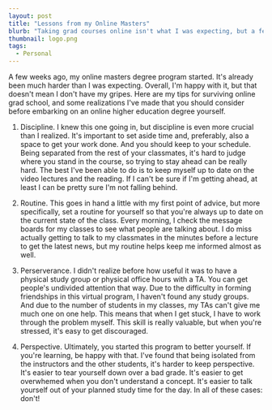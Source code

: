 ```yaml
---
layout: post
title: "Lessons from my Online Masters"
blurb: "Taking grad courses online isn't what I was expecting, but a few weeks in, I think I already have some advice for anyone considering it."
thumbnail: logo.png
tags: 
  - Personal
---
```


A few weeks ago, my online masters degree program started. It's already been much harder than I was expecting. Overall, I'm happy with it, but that doesn't mean I don't have my gripes. Here are my tips for surviving online grad school, and some realizations I've made that you should consider before embarking on an online higher education degree yourself.

1. Discipline. I knew this one going in, but discipline is even more crucial than I realized. It's important to set aside time and, preferably, also a space to get your work done. And you should keep to your schedule. Being separated from the rest of your classmates, it's hard to judge where you stand in the course, so trying to stay ahead can be really hard. The best I've been able to do is to keep myself up to date on the video lectures and the reading. If I can't be sure if I'm getting ahead, at least I can be pretty sure I'm not falling behind.

2. Routine. This goes in hand a little with my first point of advice, but more specifically, set a routine for yourself so that you're always up to date on the current state of the class. Every morning, I check the message boards for my classes to see what people are talking about. I do miss actually getting to talk to my classmates in the minutes before a lecture to get the latest news, but my routine helps keep me informed almost as well.

3. Perserverance. I didn't realize before how useful it was to have a physical study group or physical office hours with a TA. You can get people's undivided attention that way. Due to the difficulty in forming friendships in this virtual program, I haven't found any study groups. And due to the number of students in my classes, my TAs can't give me much one on one help. This means that when I get stuck, I have to work through the problem myself. This skill is really valuable, but when you're stressed, it's easy to get discouraged.

4. Perspective. Ultimately, you started this program to better yourself. If you're learning, be happy with that. I've found that being isolated from the instructors and the other students, it's harder to keep perspective. It's easier to tear yourself down over a bad grade. It's easier to get overwhemed when you don't understand a concept. It's easier to talk yourself out of your planned study time for the day. In all of these cases: don't!

